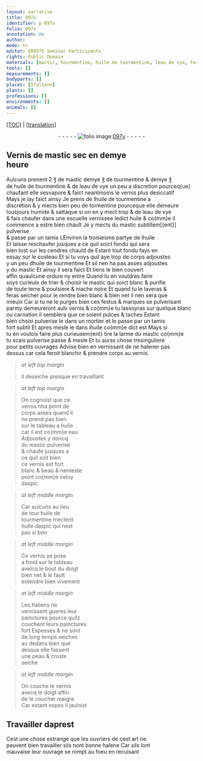 ```yaml
---
layout: narrative
title: 097v
identifier: p-097v
folio: 097v
annotation: no
author:
mode: tc
editor: GR8975 Seminar Participants
rights: Public Domain
materials: [mastic, tourmentine, huile de tourmentine, leau de vye, tormentine, eau de vye, huile, tamis, cendres, aspic, huile daspic]
tools: []
measurements: []
bodyparts: []
places: [Italiens]
plants: []
professions: []
environments: []
animals: []
---
```


<p><a href="{{ site.baseurl }}/diplomatic/">[TOC]</a> | <a href="{{ site.baseurl }}/texts/p-097v_tl/" target="_blank">[translation]</a></p><div class="folio" align="center">- - - - - <a href="http://gallica.bnf.fr/ark:/12148/btv1b10500001g/f200.item" target="_blank"><img src="https://cu-mkp.github.io/2017-workshop-edition/assets/photo-icon.png" alt="folio image: " style="display:inline-block; margin-bottom:-3px;"/>097v</a> - - - - - </div>  
  

## Vernis de <span class="m">mastic</span> sec en demye<br/> heure

 
 Aulcuns prenent 2 ℥ de <span class="m">mastic</span> demye ℥ de <span class="m">tourmentine</span> & demye ℥<br/> de <span class="m">huile de tourmentine</span> & de <span class="m">leau de vye</span> un peu a discretion pourceq{ue}<br/> chaufant elle sesvapore & faict neantmoins le vernis plus desiccatif<br/> Mays je lay faict ainsy Je prens de l<span class="m">huile de tourmentine</span> a<br/> discretion & y mects bien peu de <span class="m">tormentine</span> pourceque elle demeure<br/> tousjours humide & sattaque si on en y mect trop & de l<span class="m">eau de vye</span><br/> & fais chaufer dans une escuelle vernissee ledict <span class="m">huile</span> & co{mm}e il<br/> commence a estre bien chault Je y mects du <span class="m">mastic</span> subtillem[{ent}] pulverise<br/> & passe par un <span class="m">tamis</span> <span class="del">L</span>Environ la troisiesme partye de l<span class="m">huile</span><br/> Et laisse reschaufer jusques a ce quil soict fondu qui sera<br/> bien tost sur les <span class="m">cendres</span> chauld de Estant tout fondu fays en<br/> essay sur le costeau Et si tu voys quil aye trop de corps adjoustes<br/> y un peu d<span class="m">huile de tourmentine</span> Et sil nen ha pas asses adjoustes<br/> y du <span class="m">mastic</span> Et ainsy il sera faict Et tiens le bien couvert<br/> affin quaulcune ordure ny entre Quand tu en vouldras faire<br/> soys curieulx de trier & choisir le <span class="m">mastic</span> qui soict blanc & purifie<br/> de toute terre & poulsiere & mache noire Et quand tu le laveras &<br/> feras seicher pour le rendre bien blanc & bien net il nen sera que<br/> mieulx Car si tu ne le purges bien ces festus & marques se pulverisant<br/> parmy demeureront aulx vernis & co{mm}e tu lassoyras sur quelque blanc<br/> ou carnation il semblera que ce soient pulces & taches Estant<br/> bien choisi pulverise le dans un mortier et le passe par un <span class="m">tamis</span><br/> fort subtil Et apres mesle le dans lhuile co{mm}e dict est Mays si<br/> tu en voulois faire plus curieusem{ent} tire la larme du <span class="m">mastic</span> co{mm}e<br/> tu scais pulverise passe & mesle Et tu auras chose tresinguliere<br/> pour petits ouvrages Advise bien en vernissant de ne halener pas<br/> dessus car cela feroit blanchir & prendre corps au vernis.
 
> *at left top margin*
> 
> 
>   Il deseiche presque en travaillant 
 
> *at left top margin*
> 
> 
>   On cognoist que ce<br/> vernis nha point de<br/> corps asses quand il<br/> ne prend pas bien<br/> sur le tableau a <span class="m">huile</span><br/> car il est co{mm}e eau<br/> Adjoustes y doncq<br/> du <span class="m">mastic</span> pulverise<br/> & chaufe jusques a<br/> ce quil soit bien<br/> ce vernis est fort<br/> blanc & beau & nenteste<br/> point co{mm}e celuy<br/> d<span class="m">aspic</span>
 
> *at left middle margin*
> 
> 
>   Car aulcuns au lieu<br/> de <span class="del">tour</span> <span class="m">huile de<br/> tourmentine</span> mectent<br/> <span class="m">huile daspic</span> qui nest<br/> pas si bon
 
> *at left middle margin*
> 
> 
>   Ce vernis se pose<br/> a froid sur le tableau<br/> avelcq le bout du doigt<br/> bien net & le fault<br/> estendre bien vivement
 
> *at left middle margin*
> 
> 
>   Les <span class="pl">Italiens</span> ne<br/> vernissent gueres leur<br/> painctures pource quilz<br/> couchent leurs painctures<br/> fort Espesses & ne sont<br/> de long temps seiches<br/> au dedans bien que<br/> dessus elle fassent<br/> une peau & croste<br/> seiche
 
> *at left middle margin*
> 
> 
>   On couche le vernis<br/> avecq le doigt affin<br/> de le coucher maigre<br/> Car estant espes il jaulnist
 
 
  

## Travailler daprest

 
Cest une chose estrange que les ouvriers de cest art ne<br/> peuvent bien travailler sils nont bonne halene Car sils lont<br/> mauvaise leur ouvrage se rompt au foeu en recuisant
 
